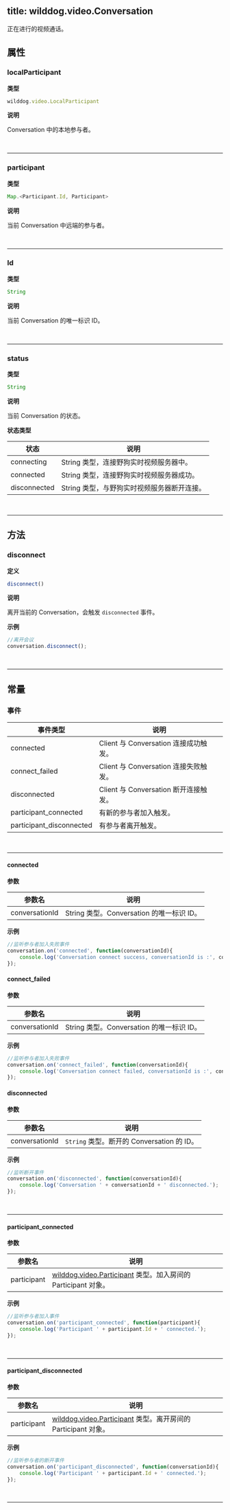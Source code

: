 ﻿
title: wilddog.video.Conversation
---

正在进行的视频通话。

## 属性

### localParticipant

**类型**

```js
wilddog.video.LocalParticipant
```

**说明**

Conversation 中的本地参与者。

</br>

---

### participant

**类型**

```js
Map.<Participant.Id, Participant>
```

**说明**

当前 Conversation 中远端的参与者。

</br>

---

### Id

**类型**

```js
String
```

**说明**

当前 Conversation 的唯一标识 ID。

</br>

---

### status

**类型**

```js
String
```

**说明**

当前 Conversation 的状态。

**状态类型**

| 状态 | 说明 |
|---|---|
| connecting | String 类型，连接野狗实时视频服务器中。|
| connected | String 类型，连接野狗实时视频服务器成功。|
| disconnected | String 类型，与野狗实时视频服务器断开连接。|

</br>

---

## 方法

### disconnect

**定义**

```js
disconnect()
```

**说明**

离开当前的 Conversation，会触发 `disconnected` 事件。

**示例**

```js
//离开会议
conversation.disconnect();
```

</br>

---

## 常量

### 事件

| 事件类型 | 说明                            |
| -------- | ------------------------------- |
| connected | Client 与 Conversation 连接成功触发。 |
| connect_failed | Client 与 Conversation 连接失败触发。|
| disconnected | Client 与 Conversation 断开连接触发。 |
| participant_connected | 有新的参与者加入触发。 |
| participant_disconnected | 有参与者离开触发。 |

</br>

---

#### connected

**参数**

| 参数名 | 说明 |
|---|---|
| conversationId | String 类型。Conversation 的唯一标识 ID。|

**示例**

```js
//监听参与者加入失败事件
conversation.on('connected', function(conversationId){
    console.log('Conversation connect success, conversationId is :', conversationId);
});
```

#### connect_failed

**参数**

| 参数名 | 说明 |
|---|---|
| conversationId | String 类型。Conversation 的唯一标识 ID。|

**示例**

```js
//监听参与者加入失败事件
conversation.on('connect_failed', function(conversationId){
    console.log('Conversation connect failed, conversationId is :', conversationId);
});
```

#### disconnected

**参数**

| 参数名 | 说明 |
|---|---|
| conversationId | `String` 类型。断开的 Conversation 的 ID。|

**示例**

```js
//监听断开事件
conversation.on('disconnected', function(conversationId){
    console.log('Conversation ' + conversationId + ' disconnected.');
});
```

</br>

---

#### participant_connected

**参数**

| 参数名 | 说明 |
|---|---|
| participant | [wilddog.video.Participant](/api/video/web/participant.html) 类型。加入房间的 Participant 对象。|

**示例**

```js
//监听参与者加入事件
conversation.on('participant_connected', function(participant){
    console.log('Participant ' + participant.Id + ' connected.');
});
```

</br>

---

#### participant_disconnected

**参数**

| 参数名 | 说明 |
|---|---|
| participant | [wilddog.video.Participant](/api/video/web/participant.html) 类型。离开房间的 Participant 对象。|

**示例**

```js
//监听参与者的断开事件
conversation.on('participant_disconnected', function(conversationId){
    console.log('Participant ' + participant.Id + ' connected.');
});
```

</br>

---
